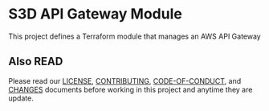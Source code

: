 # S3D API Gateway Module
This project defines a Terraform module that manages an AWS API Gateway

## Also READ
Please read our [LICENSE][lice], [CONTRIBUTING][cont], [CODE-OF-CONDUCT][code],
and [CHANGES][chge] documents before working in this project and anytime they
are update.

[chge]: ./CHANGES.md
[code]: ./CODE-OF-CONDUCT.md
[cont]: ./CONTRIBUTING.md
[lice]: ./LICENSE.md
